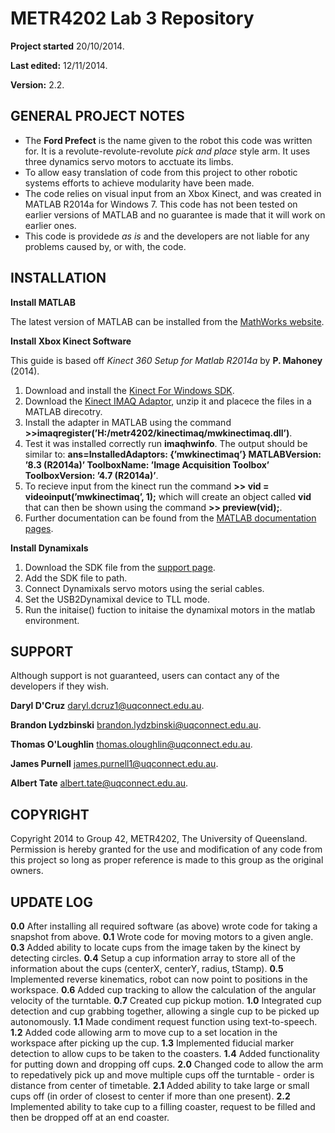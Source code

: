 METR4202 Lab 3 Repository
=========================
 __Project started__ 20/10/2014.
 
 __Last edited:__  12/11/2014.

__Version:__  2.2.
 
GENERAL PROJECT NOTES
-----------
- The __Ford Prefect__ is the name given to the robot this code was written for.  It is a revolute-revolute-revolute *pick and    place* style arm.  It uses three dynamics servo motors to acctuate its limbs.
- To allow easy translation of code from this project to other robotic systems efforts to achieve modularity have been made.
- The code relies on visual input from an Xbox Kinect, and was created in MATLAB R2014a for Windows 7.  This code has not been tested on earlier versions of MATLAB and no guarantee is made that it will work on earlier ones.
- This code is providede *as is* and the developers are not liable for any problems caused by, or with, the code.

INSTALLATION
-----------
__Install MATLAB__

The latest version of MATLAB can be installed from the [MathWorks website](http://www.mathworks.com.au/products/matlab/ "MathWorks products page").

__Install Xbox Kinect Software__

This guide is based off *Kinect 360 Setup for Matlab R2014a* by __P. Mahoney__ (2014).

1. Download and install the [Kinect For Windows SDK](http://www.microsoft.com/en-au/download/details.aspx?id=40278 "Kinect for Windows SDK").
2. Download the [Kinect IMAQ Adaptor](http://robotics.itee.uq.edu.au/~metr4202/kinect/kinectimaq.zip "Kinect IMAQ Adaptor"), unzip it and placece the files in a MATLAB direcotry.
3. Install the adapter in MATLAB using the command __>>imaqregister(’H:/metr4202/kinectimaq/mwkinectimaq.dll’)__.
4. Test it was installed correctly run __imaqhwinfo__.  The output should be similar to: __ans=InstalledAdaptors: {’mwkinectimaq’} MATLABVersion: ’8.3 (R2014a)’ ToolboxName: ’Image Acquisition Toolbox’ ToolboxVersion: ’4.7 (R2014a)’__.
5. To recieve input from the kinect run the command __>> vid = videoinput(’mwkinectimaq’, 1);__ which will create an object called __vid__ that can then be shown using the command __>> preview(vid);__.
6. Further documentation can be found from the [MATLAB documentation pages](http://www.mathworks.com.au/help/imaq/examples/using-the-kinect-r-for-windows-r-from-image-acquisition-toolbox-tm.html "Kinect for Windows documentation and examples").


__Install Dynamixals__

1. Download the SDK file from the [support page](http://support.robotis.com/en/software/dynamixel_sdk/sourcestructure.htm "SDK for Dynamixals download page").
2. Add the SDK file to path.
2. Connect Dynamixals servo motors using the serial cables.
2. Set the USB2Dynamixal device to TLL mode.
5. Run the initaise() fuction to initaise the dynamixal motors in the matlab environment.

SUPPORT
-----------
Although support is not guaranteed, users can contact any of the developers if they wish.

__Daryl D'Cruz__ daryl.dcruz1@uqconnect.edu.au.

__Brandon Lydzbinski__ brandon.lydzbinski@uqconnect.edu.au.

__Thomas O'Loughlin__ thomas.oloughlin@uqconnect.edu.au.

__James Purnell__  james.purnell1@uqconnect.edu.au.

__Albert Tate__ albert.tate@uqconnect.edu.au.


COPYRIGHT
-----------
Copyright 2014 to Group 42, METR4202, The University of Queensland.  Permission is hereby granted for the use and modification of any code from this project so long as proper reference is made to this group as the original owners.  

UPDATE LOG
-----------
__0.0__    After installing all required software (as above) wrote code for taking a snapshot from above.
__0.1__    Wrote code for moving motors to a given angle.
__0.3__    Added ability to locate cups from the image taken by the kinect by detecting circles.
__0.4__    Setup a cup information array to store all of the information about the cups (centerX, centerY, radius, tStamp).
__0.5__    Implemented reverse kinematics, robot can now point to positions in the workspace.
__0.6__    Added cup tracking to allow the calculation of the angular velocity of the turntable.
__0.7__    Created cup pickup motion.
__1.0__    Integrated cup detection and cup grabbing together, allowing a single cup to be picked up autonomously.
__1.1__    Made condiment request function using text-to-speech.
__1.2__    Added code allowing arm to move cup to a set location in the workspace after picking up the cup.
__1.3__    Implemented fiducial marker detection to allow cups to be taken to the coasters.
__1.4__    Added functionality for putting down and dropping off cups.
__2.0__    Changed code to allow the arm to repedatively pick up and move multiple cups off the turntable - order is distance from center of timetable.
__2.1__    Added ability to take large or small cups off (in order of closest to center if more than one present).
__2.2__    Implemented ability to take cup to a filling coaster, request to be filled and then be dropped off at an end coaster.
